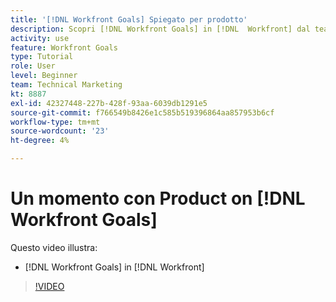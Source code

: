 ```yaml
---
title: '[!DNL Workfront Goals] Spiegato per prodotto'
description: Scopri [!DNL Workfront Goals] in [!DNL  Workfront] dal team di prodotto.
activity: use
feature: Workfront Goals
type: Tutorial
role: User
level: Beginner
team: Technical Marketing
kt: 8887
exl-id: 42327448-227b-428f-93aa-6039db1291e5
source-git-commit: f766549b8426e1c585b519396864aa857953b6cf
workflow-type: tm+mt
source-wordcount: '23'
ht-degree: 4%

---
```


# Un momento con Product on [!DNL Workfront Goals]

Questo video illustra:

* [!DNL Workfront Goals] in [!DNL  Workfront]

>[!VIDEO](https://video.tv.adobe.com/v/335181/?quality=12)
